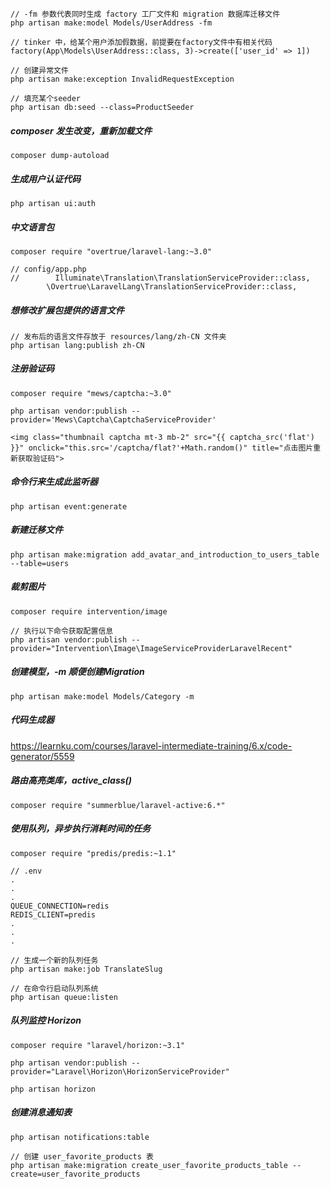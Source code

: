```
// -fm 参数代表同时生成 factory 工厂文件和 migration 数据库迁移文件
php artisan make:model Models/UserAddress -fm
```



```
// tinker 中，给某个用户添加假数据，前提要在factory文件中有相关代码	
factory(App\Models\UserAddress::class, 3)->create(['user_id' => 1])
```



```
// 创建异常文件
php artisan make:exception InvalidRequestException
```


```
// 填充某个seeder
php artisan db:seed --class=ProductSeeder
```



##### composer 发生改变，重新加载文件

```
composer dump-autoload
```



##### 生成用户认证代码

```
php artisan ui:auth
```



##### 中文语言包

```
composer require "overtrue/laravel-lang:~3.0"
```

```
// config/app.php
//        Illuminate\Translation\TranslationServiceProvider::class,
        \Overtrue\LaravelLang\TranslationServiceProvider::class,
```



##### 想修改扩展包提供的语言文件

```
// 发布后的语言文件存放于 resources/lang/zh-CN 文件夹
php artisan lang:publish zh-CN
```



##### 注册验证码

```
composer require "mews/captcha:~3.0"
```

```
php artisan vendor:publish --provider='Mews\Captcha\CaptchaServiceProvider' 
```

```
<img class="thumbnail captcha mt-3 mb-2" src="{{ captcha_src('flat') }}" onclick="this.src='/captcha/flat?'+Math.random()" title="点击图片重新获取验证码">
```



##### 命令行来生成此监听器

```
php artisan event:generate
```



##### 新建迁移文件

```
php artisan make:migration add_avatar_and_introduction_to_users_table --table=users
```



##### 裁剪图片

```
composer require intervention/image

// 执行以下命令获取配置信息
php artisan vendor:publish --provider="Intervention\Image\ImageServiceProviderLaravelRecent"
```



##### 创建模型，-m 顺便创建Migration

```
php artisan make:model Models/Category -m
```



##### 代码生成器

https://learnku.com/courses/laravel-intermediate-training/6.x/code-generator/5559



##### 路由高亮类库，active_class()

```
composer require "summerblue/laravel-active:6.*"
```



##### 使用队列，异步执行消耗时间的任务

```
composer require "predis/predis:~1.1"
```

```
// .env
.
.
.
QUEUE_CONNECTION=redis
REDIS_CLIENT=predis
.
.
.
```

```
// 生成一个新的队列任务
php artisan make:job TranslateSlug
```

```
// 在命令行启动队列系统
php artisan queue:listen
```



##### 队列监控 Horizon

```
composer require "laravel/horizon:~3.1"

php artisan vendor:publish --provider="Laravel\Horizon\HorizonServiceProvider"

php artisan horizon
```



##### 创建消息通知表

```
php artisan notifications:table
```



```
// 创建 user_favorite_products 表
php artisan make:migration create_user_favorite_products_table --create=user_favorite_products
```

